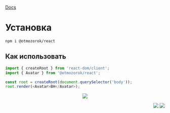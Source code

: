 [Docs](https://otmozorok.github.io/ui/)

# Установка

```shell
npm i @otmozorok/react
```

## Как использовать

```js
import { createRoot } from 'react-dom/client';
import { Avatar } from '@otmozorok/react';

const root = createRoot(document.querySelector('body'));
root.render(<Avatar>BH</Avatar>);
```
<p align="center" ><img src="https://media3.giphy.com/media/v1.Y2lkPTc5MGI3NjExeHkwcGNtcG93emFycDN5cnN6ODY4enVzOW11bHdsN2Nia2FrMzduYyZlcD12MV9pbnRlcm5hbF9naWZfYnlfaWQmY3Q9cw/eNAsjO55tPbgaor7ma/giphy.gif" /></p>

<p align="right" >
  <a href="https://www.npmjs.com/package/@otmozorok/react"><img src="https://img.shields.io/npm/v/@otmozorok/react.svg?style=flat&label=%40otmozorok%2Freact" /></a>
  <a href="https://github.com/otmozorok/ui/blob/main/LICENSE.md"><img src="https://img.shields.io/badge/license-MIT-blue.svg" /></a>
</p>
